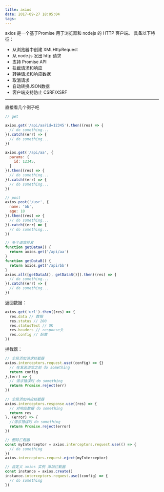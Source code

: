```yaml
---
title: axios
date: 2017-09-27 18:05:04
tags:
---
```

axios 是一个基于Promise 用于浏览器和 nodejs 的 HTTP 客户端。
具备以下特征：
* 从浏览器中创建 XMLHttpRequest
* 从 node.js 发出 http 请求
* 支持 Promise API
* 拦截请求和响应
* 转换请求和响应数据
* 取消请求
* 自动转换JSON数据
* 客户端支持防止 CSRF/XSRF

<!-- more -->

---
直接看几个例子吧
``` js
// get

axios.get('/api/aa?id=12345').then((res) => {
  // do something...
}).catch((err) => {
  // do something...
})

axios.get('/api/aa', {
  params: {
    id: 12345,
  }
}).then((res) => {
  // do something...
}).catch((err) => {
  // do something...
})

// post
axios.post('/usr', {
  name: 'bb',
  age: 10
}).then((res) => {
  // do something...
}).catch((err) => {
  // do something...
})

// 多个请求并发
function getDataA() {
  return axios.get('/api/aa')
}
function getDataB() {
  return axios.get('/api/bb')
}
axios.all([getDataA(), getDataB()]).then((res) => {
  // do something...
}).catch((err) => {
  // do something...
})
```

返回数据：

``` js
axios.get('url').then((res) => {
  res.data // 数据
  res.status // 200
  res.statusText // OK
  res.headers // response头
  res.config // 配置
})
```

拦截器：

``` js
// 全局添加请求拦截器
axios.interceptors.request.use((config) => {}
  // 在发送请求之前 do something
  return config
},(err) => {
  // 请求错误时 do something
  return Promise.reject(err)
})
 
// 全局添加响应拦截器
axios.interceptors.response.use((res) => {
  // 对响应数据 do something
  return res
}, (error) => {
  //请求错误时 do something
  return Promise.reject(error)
})

// 删除拦截器
const myInterceptor = axios.interceptors.request.use(() => {
  // do something
})
axios.interceptors.request.eject(myInterceptor)

// 自定义 axios 实例 添加拦截器
const instance = axios.create()
instance.interceptors.request.use((config) => {
  // do something
})
```